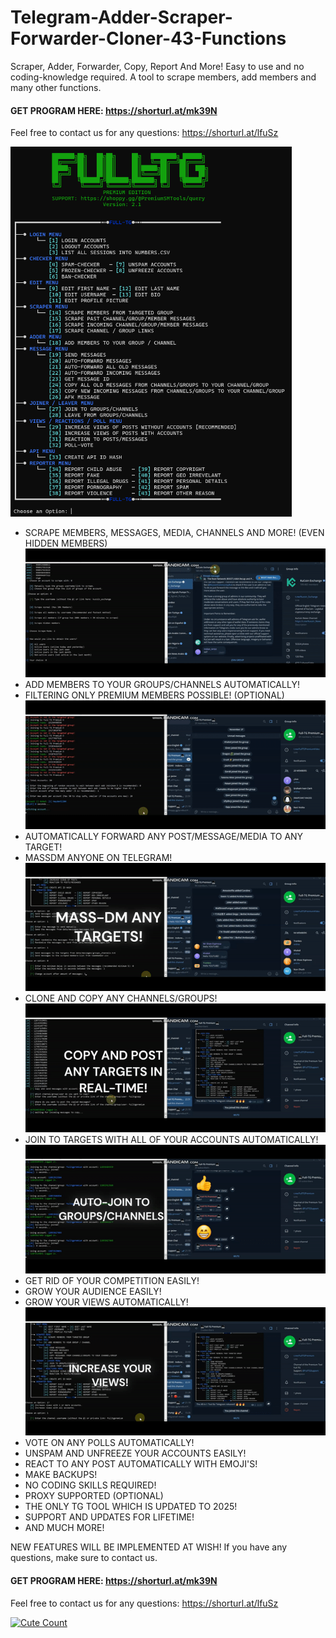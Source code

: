 # Telegram-Adder-Scraper-Forwarder-Cloner-43-Functions
Scraper, Adder, Forwarder, Copy, Report And More! Easy to use and no coding-knowledge required. A tool to scrape members, add members and many other functions.

#### GET PROGRAM HERE: https://shorturl.at/mk39N

Feel free to contact us for any questions: https://shorturl.at/lfuSz

<img src='UI1.png' width='450'>

- SCRAPE MEMBERS, MESSAGES, MEDIA, CHANNELS AND MORE! (EVEN HIDDEN MEMBERS)
![](https://github.com/CallToSta/TG-2025/blob/main/scrap.gif)
- ADD MEMBERS TO YOUR GROUPS/CHANNELS AUTOMATICALLY!
- FILTERING ONLY PREMIUM MEMBERS POSSIBLE! (OPTIONAL)
![](https://github.com/CallToSta/TG-2025/blob/main/add.gif)
- AUTOMATICALLY FORWARD ANY POST/MESSAGE/MEDIA TO ANY TARGET!
- MASSDM ANYONE ON TELEGRAM!
![](https://github.com/CallToSta/TG-2025/blob/main/mass.gif)
- CLONE AND COPY ANY CHANNELS/GROUPS!
![](https://github.com/CallToSta/TG-2025/blob/main/copy.gif)
- JOIN TO TARGETS WITH ALL OF YOUR ACCOUNTS AUTOMATICALLY!
![](https://github.com/CallToSta/TG-2025/blob/main/join.gif)
- GET RID OF YOUR COMPETITION EASILY!
- GROW YOUR AUDIENCE EASILY!
- GROW YOUR VIEWS AUTOMATICALLY!
![](https://github.com/CallToSta/TG-2025/blob/main/view_post.gif)
- VOTE ON ANY POLLS AUTOMATICALLY!
- UNSPAM AND UNFREEZE YOUR ACCOUNTS EASILY!
- REACT TO ANY POST AUTOMATICALLY WITH EMOJI'S!
- MAKE BACKUPS!
- NO CODING SKILLS REQUIRED!
- PROXY SUPPORTED (OPTIONAL)
- THE ONLY TG TOOL WHICH IS UPDATED TO 2025!
- SUPPORT AND UPDATES FOR LIFETIME!
- AND MUCH MORE!

NEW FEATURES WILL BE IMPLEMENTED AT WISH!
If you have any questions, make sure to contact us.

#### GET PROGRAM HERE: https://shorturl.at/mk39N

Feel free to contact us for any questions: https://shorturl.at/lfuSz

<a href="https://github.com/SkyKeeperT/Telegram-Adder-Scraper-Forwarder-Cloner-43-Functions"><img alt="Cute Count" src="https://count.getloli.com/get/@Tools4TG9?theme=asoul" /></a>

